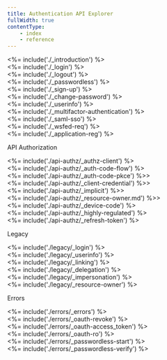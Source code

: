 ```yaml
---
title: Authentication API Explorer
fullWidth: true
contentType: 
    - index
    - reference
---
```


<div class="api-section" data-section="none">
  <%= include('./_introduction') %>
</div>

<div class="api-section" data-section="none">
  <%= include('./_login') %>
</div>

<div class="api-section" data-section="none">
  <%= include('./_logout') %>
</div>

<div class="api-section" data-section="none">
  <%= include('./_passwordless') %>
</div>

<div class="api-section" data-section="none">
  <%= include('./_sign-up') %>
</div>

<div class="api-section" data-section="none">
  <%= include('./_change-password') %>
</div>

<div class="api-section" data-section="none">
  <%= include('./_userinfo') %>
</div>

<div class="api-section" data-section="none">
  <%= include('./_multifactor-authentication') %>
</div>

<div class="api-section" data-section="none">
  <%= include('./_saml-sso') %>
</div>

<div class="api-section" data-section="none">
  <%= include('./_wsfed-req') %>
</div>

<div class="api-section" data-section="none">
  <%= include('./_application-reg') %>
</div>

<span data-section-label="api-authz">API Authorization</span>
<div class="api-section" data-section="api-authz">
  <%= include('./api-authz/_authz-client') %>
</div>
<div class="api-section" data-section="api-authz">
  <%= include('./api-authz/_auth-code-flow') %>
</div>
<div class="api-section" data-section="api-authz">
  <%= include('./api-authz/_auth-code-pkce') %>>
</div>
<div class="api-section" data-section="api-authz">
  <%= include('./api-authz/_client-credential') %>>
</div>
<div class="api-section" data-section="api-authz">
  <%= include('./api-authz/_implicit') %>>
</div>
<div class="api-section" data-section="api-authz">
  <%= include('./api-authz/_resource-owner.md') %>>
</div>
<div class="api-section" data-section="api-authz">
  <%= include('./api-authz/_device-code') %>
</div>
<div class="api-section" data-section="api-authz">
  <%= include('./api-authz/_highly-regulated') %>
</div>
<div class="api-section" data-section="api-authz">
  <%= include('./api-authz/_refresh-token') %>
</div>

<span data-section-label="legacy">Legacy</span>
<div class="api-section" data-section="legacy">
  <%= include('./legacy/_login') %>
</div>
<div class="api-section" data-section="legacy">
  <%= include('./legacy/_userinfo') %>
</div>
<div class="api-section" data-section="legacy">
  <%= include('./legacy/_linking') %>
</div>
<div class="api-section" data-section="legacy">
  <%= include('./legacy/_delegation') %>
</div>
<div class="api-section" data-section="legacy">
  <%= include('./legacy/_impersonation') %>
</div>
<div class="api-section" data-section="legacy">
  <%= include('./legacy/_resource-owner') %>
</div>

<span data-section-label="errors">Errors</span>
<div class="api-section" data-section="errors">
 <%= include('./errors/_errors') %>
</div>
<div class="api-section" data-section="errors">
 <%= include('./errors/_oauth-revoke') %>
</div>
<div class="api-section" data-section="errors">
 <%= include('./errors/_oauth-access_token') %>
</div>
<div class="api-section" data-section="errors">
<%= include('./errors/_oauth-ro') %>
</div>
<div class="api-section" data-section="errors">
 <%= include('./errors/_passwordless-start') %>
</div>
<div class="api-section" data-section="errors">
 <%= include('./errors/_passwordless-verify') %>
</div>

<script type="text/javascript" src="https://my.hellobar.com/0a0898d29aca1681ebd408f7a9ba5c3c16a44862.js"></script>
